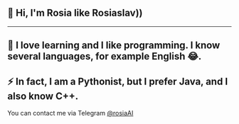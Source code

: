 ## 👋 Hi, I'm Rosia like Rosiaslav)) 
---
🌱 I love learning and I like programming. I know several languages, for example English 😂. 
---
⚡ In fact, I am a Pythonist, but I prefer Java, and I also know C++.
---
You can contact me via Telegram
[@rosiaAI](https://t.me/rosiaAI)

<!--
**rosiaAI/rosiaAI** is a ✨ _special_ ✨ repository because its `README.md` (this file) appears on your GitHub profile.

Here are some ideas to get you started:

- 🔭 I’m currently working on ...
- 🌱 I’m currently learning ...
- 👯 I’m looking to collaborate on ...
- 🤔 I’m looking for help with ...
- 💬 Ask me about ...
- 📫 How to reach me: ...
- 😄 Pronouns: ...
- ⚡ Fun fact: ...
-->
